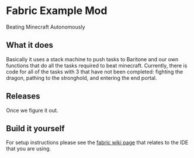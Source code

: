 # Fabric Example Mod

Beating Minecraft Autonomously

## What it does

Basically it uses a stack machine to push tasks to Baritone and our own functions that do all the tasks required to beat minecraft.  Currently, there is code for all of the tasks with 3 that have not been completed: fighting the dragon, pathing to the stronghold, and entering the end portal.

## Releases

Once we figure it out.

## Build it yourself

For setup instructions please see the [fabric wiki page](https://fabricmc.net/wiki/tutorial:setup) that relates to the IDE that you are using.


